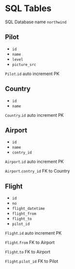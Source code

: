 # SQL Tables

SQL Database name `northwind`

## Pilot
- `id`
- `name`
- `level`
- `picture_src`
 
`Pilot`.`id` auto increment PK

## Country
- `id`
- `name`

`Country`.`id` auto increment PK

## Airport
- `id`
- `name`
- `contry_id`

`Airport`.`id` auto increment PK

`Airport`.`contry_id` FK to Country


## Flight
- `id`
- `no`
- `flight_datetime`
- `flight_from`
- `flight_to`
- `pilot_id`

`Flight`.`id` auto increment PK

`Flight`.`from` FK to Airport

`Flight`.`to` FK to Airport

`Flight`.`pilot_id` FK to Pilot
